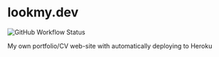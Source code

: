 # lookmy.dev
![GitHub Workflow Status](https://img.shields.io/github/workflow/status/shidenko97/lookmy.dev/Test%20build)

My own portfolio/CV web-site with automatically deploying to Heroku
